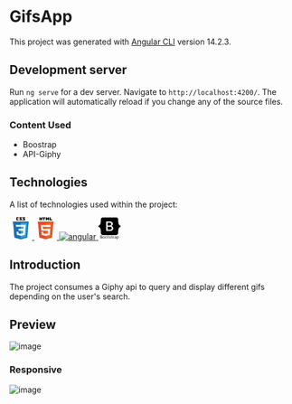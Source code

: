 # GifsApp

This project was generated with [Angular CLI](https://github.com/angular/angular-cli) version 14.2.3.

## Development server

Run `ng serve` for a dev server. Navigate to `http://localhost:4200/`. The application will automatically reload if you change any of the source files.

### Content Used
* Boostrap
* API-Giphy

## Technologies
A list of technologies used within the project:
<p> 
<a href="https://www.w3schools.com/css/" target="_blank" rel="noreferrer"> <img src="https://raw.githubusercontent.com/devicons/devicon/master/icons/css3/css3-original-wordmark.svg" alt="css3" width="40" height="40"/> </a>
<a href="https://www.w3.org/html/" target="_blank" rel="noreferrer"> <img src="https://raw.githubusercontent.com/devicons/devicon/master/icons/html5/html5-original-wordmark.svg" alt="html5" width="40" height="40"/> </a> <a href="https://angular.io" target="_blank" rel="noreferrer"> <img src="https://angular.io/assets/images/logos/angular/angular.svg" alt="angular" width="40" height="40"/> </a> <a href="https://getbootstrap.com" target="_blank" rel="noreferrer"> <img src="https://raw.githubusercontent.com/devicons/devicon/master/icons/bootstrap/bootstrap-plain-wordmark.svg" alt="bootstrap" width="40" height="40"/> </a>
  
</p>

## Introduction
The project consumes a Giphy api to query and display different gifs depending on the user's search.

## Preview
![image](https://github.com/Marlon-Quinde/Aplication-Angular-API-Giphy/assets/71990962/d46d32ff-d389-497e-8e12-b7b0f789a3bf)

### Responsive
![image](https://github.com/Marlon-Quinde/Aplication-Angular-API-Giphy/assets/71990962/c99bf12b-58ad-4c6b-9784-daa2bc29d3f8)



